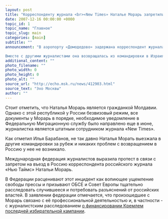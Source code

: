 ```yaml
---
layout: post
title: "Корреспонденту журнала <br>«New Times» Наталье Морарь запретили въезд в Россию"
date: 2007-12-16 00:00:00 +0000
topic_id: 1
topic_name: "Главное"
topic_slug: main
categories: [main]
subtitle: ""
announcement: "В аэропорту «Домодедово» задержана корреспондент журнала «New Times» Наталья Морарь.

Вместе с другими журналистами она возвращалась из командировки в Израиль. Как сообщил нам коллега Морарь из «New Times» Илья Барабанов, Наталью Морарь задержали на паспортном контроле, затем пограничники пояснили, что из управления ФСБ пришла бумага, в которой говорится, что Морарь нельзя пускать на территорию РФ."
additional_content: ""
photo_filename: ""
photo_width: 0
photo_height: 0
photo_alt: ""
source_url: "http://echo.msk.ru/news/412903.html"
source_text: "Эхо Москвы"
author: ""
---
```

Стоит отметить, что Наталья Морарь является гражданкой Молдавии. Однако с этой республикой у России безвизовый режим, все документы у Морарь в порядке, необходимое уведомление в Федеральную Миграционную службу было направлено еще в июне, журналистка является штатным сотрудником журнала «New Times».

Как отметил Илья Барабанов, не так давно Наталья Морать выезжала в другие командировки за рубеж и никаких проблем с возвращением в Россию у нее не возникало.

Международная федерация журналистов выразила протест в связи с запретом на въезд в Россию корреспондента российского журнала «Нью Таймс» Натальи Морарь.

В Федерации расценивают этот инцидент как вопиющее ущемление свободы прессы и призывают ОБСЕ и Совет Европы тщательно расследовать случившееся и потребовать разъяснений от российских властей. В заявлении федерации отмечается, что произошедшее с Морарь связано с её профессиональной деятельностью и, в частности - с журналистским расследованием <a href="http://newtimes.ru/magazine/issue_44/article_7.htm" target="_blank">о финансировании Кремлем последней избирательной кампании</a>.

